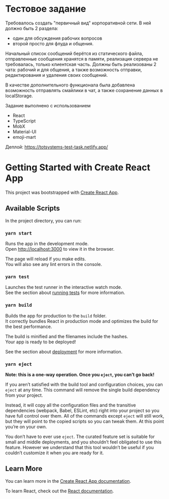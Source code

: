 # Тестовое задание
Требовалось создать "первичный вид" корпоративной сети. В ней должно быть 2 раздела:
* один для обсуждения рабочих вопросов
* второй просто для флуда и общения. 

Начальный список сообщений берётся из статического файла, отправленные сообщения хранятся в памяти, реализация сервера не требовалась, только клиентская часть. Должны быть реализованы 2 чата: рабочий и для общения, а также возможность отправки, редактирования и удаления своих сообщений.

В качестве дополнительного функционала была добавлена возможность отправлять смайлики в чат, а также сохранение данных в localStorage.

Задание выполнено с использованием
* React
* TypeScript
* MobX
* Material-UI
* emoji-mart

Деплой: https://totsystems-test-task.netlify.app/

# Getting Started with Create React App

This project was bootstrapped with [Create React App](https://github.com/facebook/create-react-app).

## Available Scripts

In the project directory, you can run:

### `yarn start`

Runs the app in the development mode.\
Open [http://localhost:3000](http://localhost:3000) to view it in the browser.

The page will reload if you make edits.\
You will also see any lint errors in the console.

### `yarn test`

Launches the test runner in the interactive watch mode.\
See the section about [running tests](https://facebook.github.io/create-react-app/docs/running-tests) for more information.

### `yarn build`

Builds the app for production to the `build` folder.\
It correctly bundles React in production mode and optimizes the build for the best performance.

The build is minified and the filenames include the hashes.\
Your app is ready to be deployed!

See the section about [deployment](https://facebook.github.io/create-react-app/docs/deployment) for more information.

### `yarn eject`

**Note: this is a one-way operation. Once you `eject`, you can’t go back!**

If you aren’t satisfied with the build tool and configuration choices, you can `eject` at any time. This command will remove the single build dependency from your project.

Instead, it will copy all the configuration files and the transitive dependencies (webpack, Babel, ESLint, etc) right into your project so you have full control over them. All of the commands except `eject` will still work, but they will point to the copied scripts so you can tweak them. At this point you’re on your own.

You don’t have to ever use `eject`. The curated feature set is suitable for small and middle deployments, and you shouldn’t feel obligated to use this feature. However we understand that this tool wouldn’t be useful if you couldn’t customize it when you are ready for it.

## Learn More

You can learn more in the [Create React App documentation](https://facebook.github.io/create-react-app/docs/getting-started).

To learn React, check out the [React documentation](https://reactjs.org/).
